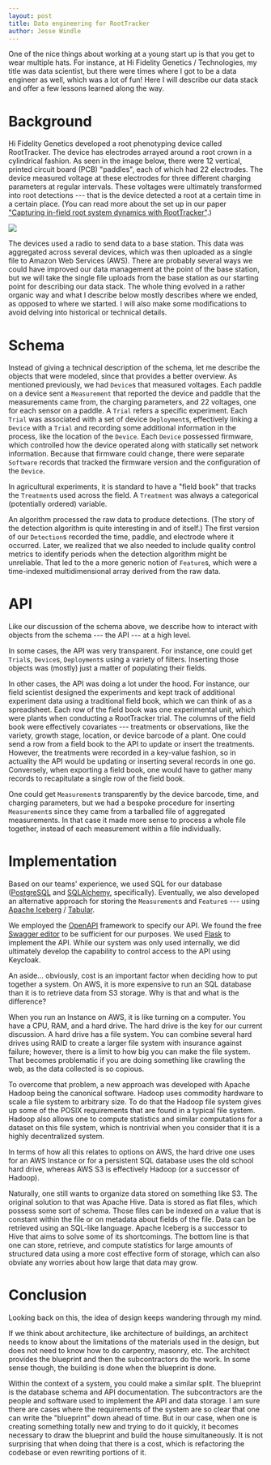 ```yaml
---
layout: post
title: Data engineering for RootTracker
author: Jesse Windle
---
```



One of the nice things about working at a young start up is that you
get to wear multiple hats.  For instance, at Hi Fidelity Genetics /
Technologies, my title was data scientist, but there were times where
I got to be a data engineer as well, which was a lot of fun!  Here I
will describe our data stack and offer a few lessons learned along the
way.


# Background

Hi Fidelity Genetics developed a root phenotyping device called
RootTracker.  The device has electrodes arrayed around a root crown in
a cylindrical fashion.  As seen in the image below, there were 12
vertical, printed circuit board (PCB) "paddles", each of which had 22
electrodes.  The device measured voltage at these electrodes for three
different charging parameters at regular intervals.  These voltages
were ultimately transformed into root detections --- that is the
device detected a root at a certain time in a certain place.  (You can
read more about the set up in our paper ["Capturing in-field root
system dynamics with
RootTracker"](https://academic.oup.com/plphys/article/187/3/1117/6328791).)

![](../../07/images/roottracker.jpg)

The devices used a radio to send data to a base station.  This data was
aggregated across several devices, which was then uploaded as a single
file to Amazon Web Services (AWS).  There are probably several ways
we could have improved our data management at the point of the base
station, but we will take the single file uploads from the base
station as our starting point for describing our data stack.  The
whole thing evolved in a rather organic way and what I describe below
mostly describes where we ended, as opposed to where we started.  I
will also make some modifications to avoid delving into historical or
technical details.


# Schema

Instead of giving a technical description of the schema, let me
describe the objects that were modeled, since that provides a better
overview.  As mentioned previously, we had `Device`s that measured
voltages.  Each paddle on a device sent a `Measurement` that reported
the device and paddle that the measurements came from, the charging
parameters, and 22 voltages, one for each sensor on a paddle.  A
`Trial` refers a specific experiment.  Each `Trial` was associated
with a set of device `Deployment`s, effectively linking a `Device`
with a `Trial` and recording some additional information in the
process, like the location of the `Device`.  Each `Device` possessed
firmware, which controlled how the device operated along with
statically set network information.  Because that firmware could
change, there were separate `Software` records that tracked the
firmware version and the configuration of the `Device`.  

In agricultural experiments, it is standard to have a "field book"
that tracks the `Treatment`s used across the field.  A `Treatment` was
always a categorical (potentially ordered) variable.

An algorithm processed the raw data to produce detections.  (The story
of the detection algorithm is quite interesting in and of itself.)
The first version of our `Detection`s recorded the time, paddle, and
electrode where it occurred.  Later, we realized that we also needed
to include quality control metrics to identify periods when the
detection algorithm might be unreliable.  That led to the a more
generic notion of `Feature`s, which were a time-indexed
multidimensional array
derived from the raw data.  


# API

Like our discussion of the schema above, we describe how to interact
with objects from the schema --- the API --- at a high level.

In some cases, the API was very transparent.  For instance, one could
get `Trial`s, `Device`s, `Deployment`s using a variety of filters.
Inserting those objects was (mostly) just a matter of populating their
fields.

In other cases, the API was doing a lot under the hood.  For instance,
our field scientist designed the experiments and kept track of additional
experiment data using a traditional field book, which we can think of
as a spreadsheet.  Each row of the field book was one experimental
unit, which were plants when conducting a RootTracker trial.  The
columns of the field book were effectively covariates --- treatments
or observations, like the variety, growth stage, location, or device
barcode of a plant.  One could send a row from a field book to the API
to update or insert the treatments.  However, the treatments were
recorded in a key-value fashion, so in actuality the API would be
updating or inserting several records in one go.  Conversely, when
exporting a field book, one would have to gather many records to
recapitulate a single row of the field book.

One could get `Measurement`s transparently by the device barcode,
time, and charging parameters, but we had a bespoke procedure for
inserting `Measurement`s since they came from a tarballed file of
aggregated measurements.  In that case it made more sense to process a
whole file together, instead of each measurement within a file
individually.


# Implementation

Based on our teams' experience, we used SQL for our database
([PostgreSQL](https://www.postgresql.org/) and
[SQLAlchemy](https://www.sqlalchemy.org/), specifically).  Eventually,
we also developed an alternative approach for storing the
`Measurement`s and `Feature`s --- using [Apache
Iceberg](https://iceberg.apache.org/) /
[Tabular](https://tabular.io/).

We employed the [OpenAPI](https://www.openapis.org/) framework to
specify our API.  We found the free [Swagger
editor](https://editor.swagger.io/) to be sufficient for our purposes.
We used [Flask](https://flask.palletsprojects.com/) to implement the
API.  While our system was only used internally, we did ultimately
develop the capability to control access to the API using Keycloak.

An aside... obviously, cost is an important factor when deciding how
to put together a system.  On AWS, it is more expensive to run an SQL
database than it is to retrieve data from S3 storage.  Why is that and
what is the difference?

When you run an Instance on AWS, it is like turning on a computer.
You have a CPU, RAM, and a hard drive.  The hard drive is the key for
our current discussion.  A hard drive has a file system.  You can
combine several hard drives using RAID to create a larger file system
with insurance against failure; however, there is a limit to how big
you can make the file system.  That becomes problematic if you are
doing something like crawling the web, as the
data collected is so copious.  

To overcome that problem, a new approach was developed with Apache
Hadoop being the canonical software.  Hadoop uses commodity hardware
to scale a file system to arbitrary size.  To do that the Hadoop file
system gives up some of the POSIX requirements that are found in a
typical file system.  Hadoop also allows one to compute statistics and
similar computations for a dataset on this file system, which is
nontrivial when you consider that it is a highly decentralized system.

In terms of how all this relates to options on AWS, the hard drive one
uses for an AWS Instance or for a persistent SQL database uses the old
school hard drive, whereas AWS S3 is effectively Hadoop (or a
successor of Hadoop).

Naturally, one still wants to organize data stored on something like
S3.  The original solution to that was Apache Hive.  Data is stored as
flat files, which possess some sort of schema.  Those files can be
indexed on a value that is constant within the file or on metadata
about fields of the file.  Data can be retrieved using an SQL-like
language.  Apache Iceberg is a successor to Hive that aims to solve
some of its shortcomings.  The bottom line is that one can store,
retrieve, and compute statistics for large amounts of structured data
using a more cost effective form of storage, which can also obviate
any worries about how large that data may grow.


# Conclusion

Looking back on this, the idea of design keeps wandering through my
mind.

If we think about architecture, like architecture of buildings, an
architect needs to know about the limitations of the materials used in
the design, but does not need to know how to do carpentry, masonry,
etc.  The architect provides the blueprint and then the subcontractors
do the work.  In some sense though, the building is done when the
blueprint is done.

Within the context of a system, you could make a similar split.  The
blueprint is the database schema and API documentation.  The
subcontractors are the people and software used to implement the API
and data storage.  I am sure there are cases where the requirements of
the system are so clear that one can write the "blueprint" down ahead
of time.  But in our case, when one is creating something totally new
and trying to do it quickly, it becomes necessary to draw the
blueprint and build the house simultaneously.  It is not surprising
that when doing that there is a cost, which is refactoring the
codebase or even rewriting portions of it.
